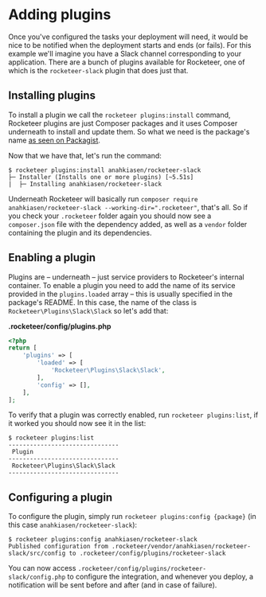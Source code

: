 # Adding plugins

Once you've configured the tasks your deployment will need, it would be nice to be notified when the deployment starts and ends (or fails). For this example we'll imagine you have a Slack channel corresponding to your application. There are a bunch of plugins available for Rocketeer, one of which is the `rocketeer-slack` plugin that does just that.

## Installing plugins

To install a plugin we call the `rocketeer plugins:install` command, Rocketeer plugins are just Composer packages and it uses Composer underneath to install and update them. So what we need is the package's name [as seen on Packagist](https://packagist.org/packages/anahkiasen/rocketeer-slack).

Now that we have that, let's run the command:

```shell
$ rocketeer plugins:install anahkiasen/rocketeer-slack
├─ Installer (Installs one or more plugins) [~5.51s]
|  ├─ Installing anahkiasen/rocketeer-slack
```

Underneath Rocketeer will basically run `composer require anahkiasen/rocketeer-slack --working-dir=".rocketeer"`, that's all. So if you check your `.rocketeer` folder again you should now see a `composer.json` file with the dependency added, as well as a `vendor` folder containing the plugin and its dependencies.

## Enabling a plugin

Plugins are – underneath – just service providers to Rocketeer's internal container. To enable a plugin you need to add the name of its service provided in the `plugins.loaded` array – this is usually specified in the package's README. In this case, the name of the class is `Rocketeer\Plugins\Slack\Slack` so let's add that:

**.rocketeer/config/plugins.php**

```php
<?php
return [
    'plugins' => [
        'loaded' => [
            'Rocketeer\Plugins\Slack\Slack',
        ],
        'config' => [],
    ],
];
```

To verify that a plugin was correctly enabled, run `rocketeer plugins:list`, if it worked you should now see it in the list:

```shell
$ rocketeer plugins:list
-------------------------------
 Plugin
-------------------------------
 Rocketeer\Plugins\Slack\Slack
-------------------------------
```

## Configuring a plugin

To configure the plugin, simply run `rocketeer plugins:config {package}` (in this case `anahkiasen/rocketeer-slack`):

```shell
$ rocketeer plugins:config anahkiasen/rocketeer-slack
Published configuration from .rocketeer/vendor/anahkiasen/rocketeer-slack/src/config to .rocketeer/config/plugins/rocketeer-slack
```

You can now access `.rocketeer/config/plugins/rocketeer-slack/config.php` to configure the integration, and whenever you deploy, a notification will be sent before and after (and in case of failure).
